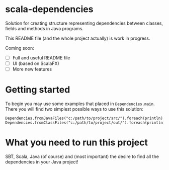 # scala-dependencies

Solution for creating structure representing dependencies between classes, fields and methods in Java programs.

This README file (and the whole project actually) is work in progress.

Coming soon: 
- [ ] Full and useful README file
- [ ] UI (based on ScalaFX) 
- [ ] More new features

# Getting started
To begin you may use some examples that placed in `Dependencies.main`. 
There you will find two simplest possible ways to use this solution:  

```
Dependencies.fromJavaFiles("c:/path/to/project/src/").foreach(println)
Dependencies.fromClassFiles("c:/path/to/project/out/").foreach(println)
```

# What you need to run this project
SBT, Scala, Java (of course) and (most important) the desire to find all the dependencies in your Java project!
